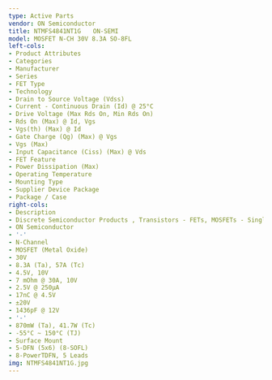 ```yaml
---
type: Active Parts
vendor: ON Semiconductor
title: NTMFS4841NT1G　　ON-SEMI
model: MOSFET N-CH 30V 8.3A SO-8FL
left-cols:
- Product Attributes
- Categories
- Manufacturer
- Series
- FET Type
- Technology
- Drain to Source Voltage (Vdss)
- Current - Continuous Drain (Id) @ 25°C
- Drive Voltage (Max Rds On, Min Rds On)
- Rds On (Max) @ Id, Vgs
- Vgs(th) (Max) @ Id
- Gate Charge (Qg) (Max) @ Vgs
- Vgs (Max)
- Input Capacitance (Ciss) (Max) @ Vds
- FET Feature
- Power Dissipation (Max)
- Operating Temperature
- Mounting Type
- Supplier Device Package
- Package / Case
right-cols:
- Description
- Discrete Semiconductor Products , Transistors - FETs, MOSFETs - Single
- ON Semiconductor
- '-'
- N-Channel
- MOSFET (Metal Oxide)
- 30V
- 8.3A (Ta), 57A (Tc)
- 4.5V, 10V
- 7 mOhm @ 30A, 10V
- 2.5V @ 250µA
- 17nC @ 4.5V
- ±20V
- 1436pF @ 12V
- '-'
- 870mW (Ta), 41.7W (Tc)
- -55°C ~ 150°C (TJ)
- Surface Mount
- 5-DFN (5x6) (8-SOFL)
- 8-PowerTDFN, 5 Leads
img: NTMFS4841NT1G.jpg
---
```

